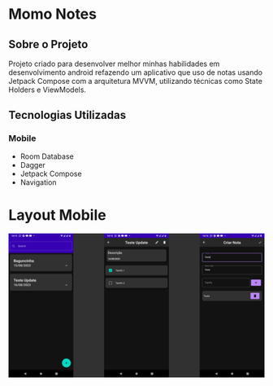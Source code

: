 # Momo Notes

## Sobre o Projeto
Projeto criado para desenvolver melhor minhas habilidades em desenvolvimento android refazendo um
aplicativo que uso de notas usando Jetpack Compose com a arquitetura MVVM, utilizando técnicas como
State Holders e ViewModels.

## Tecnologias Utilizadas
### Mobile
- Room Database
- Dagger
- Jetpack Compose
- Navigation

# Layout Mobile
![Mobile 1](imgs/app.png)